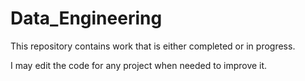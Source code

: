 # Data_Engineering
 

 This repository contains work that is either completed or in progress.

 I may edit the code for any project when needed to improve it.
